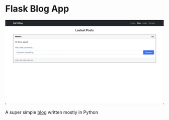 # Flask Blog App

![demo](https://github.com/kaiwinut/flask-blog-app/blob/main/demo/demo.png)

A super simple [blog](https://kaiwang-portfolio.herokuapp.com/blog/) written mostly in Python
